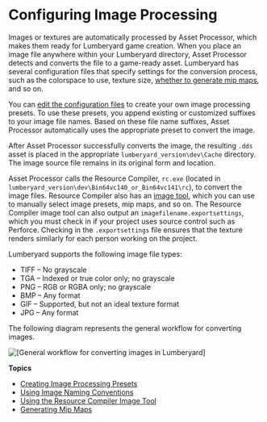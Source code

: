 # Configuring Image Processing<a name="asset-pipeline-configuring-image-processing"></a>

Images or textures are automatically processed by Asset Processor, which makes them ready for Lumberyard game creation\. When you place an image file anywhere within your Lumberyard directory, Asset Processor detects and converts the file to a game\-ready asset\. Lumberyard has several configuration files that specify settings for the conversion process, such as the colorspace to use, texture size, [whether to generate mip maps](asset-pipeline-generating-mipmaps.md), and so on\. 

You can [edit the configuration files](asset-pipeline-creating-image-processing-presets.md#asset-pipeline-creating-presets-imagecompiler-rc) to create your own image processing presets\. To use these presets, you append existing or customized suffixes to your image file names\. Based on these file name suffixes, Asset Processor automatically uses the appropriate preset to convert the image\.

After Asset Processor successfully converts the image, the resulting `.dds` asset is placed in the appropriate `lumberyard_version\dev\Cache` directory\. The image source file remains in its original form and location\.

Asset Processor calls the Resource Compiler, `rc.exe` \(located in `lumberyard_version\dev\Bin64vc140_or_Bin64vc141\rc`\), to convert the image files\. Resource Compiler also has an [image tool](asset-pipeline-images-using-resourcecompiler-image-tool.md), which you can use to manually select image presets, mip maps, and so on\. The Resource Compiler image tool can also output an `imagefilename.exportsettings`, which you must check in if your project uses source control such as Perforce\. Checking in the `.exportsettings` file ensures that the texture renders similarly for each person working on the project\.

Lumberyard supports the following image file types:
+ TIFF – No grayscale
+ TGA – Indexed or true color only; no grayscale
+ PNG – RGB or RGBA only; no grayscale
+ BMP – Any format
+ GIF – Supported, but not an ideal texture format
+ JPG – Any format

The following diagram represents the general workflow for converting images\.

![\[General workflow for converting images in Lumberyard\]](http://docs.aws.amazon.com/lumberyard/latest/userguide/images/asset-pipeline-images.png)

**Topics**
+ [Creating Image Processing Presets](asset-pipeline-creating-image-processing-presets.md)
+ [Using Image Naming Conventions](asset-pipeline-using-image-naming-conventions.md)
+ [Using the Resource Compiler Image Tool](asset-pipeline-images-using-resourcecompiler-image-tool.md)
+ [Generating Mip Maps](asset-pipeline-generating-mipmaps.md)